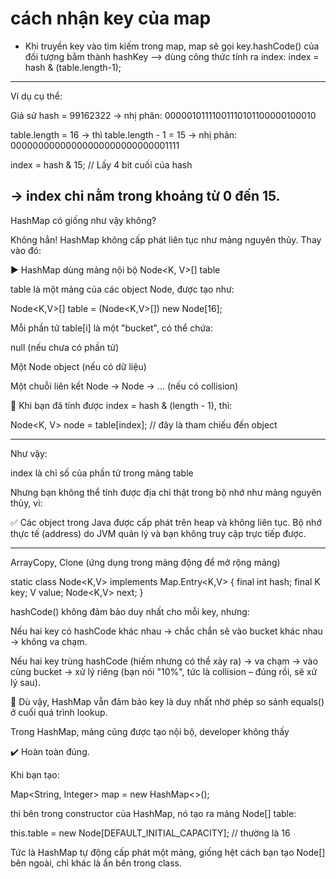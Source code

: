 # cách nhận key của map
- Khi truyền key vào tìm kiếm trong map, map sẽ gọi key.hashCode() của đối tượng bằm thành hashKey --> dùng công thức tính ra index:  index = hash & (table.length-1);

-------------------------------------------------
Ví dụ cụ thể:

Giả sử hash = 99162322 → nhị phân: 00000101111001110101100000100010

table.length = 16 → thì table.length - 1 = 15 → nhị phân: 00000000000000000000000000001111

index = hash & 15;  // Lấy 4 bit cuối của hash


→ index chỉ nằm trong khoảng từ 0 đến 15.
--------------------------------------------------

HashMap có giống như vậy không?

Không hẳn! HashMap không cấp phát liên tục như mảng nguyên thủy. Thay vào đó:

▶️ HashMap dùng mảng nội bộ Node<K, V>[] table

table là một mảng của các object Node, được tạo như:

Node<K,V>[] table = (Node<K,V>[]) new Node<?,?>[16];


Mỗi phần tử table[i] là một "bucket", có thể chứa:

null (nếu chưa có phần tử)

Một Node object (nếu có dữ liệu)

Một chuỗi liên kết Node → Node → ... (nếu có collision)

📍 Khi bạn đã tính được index = hash & (length - 1), thì:

Node<K, V> node = table[index];  // đây là tham chiếu đến object

-----------------------------------------------------------------

Như vậy:

index là chỉ số của phần tử trong mảng table

Nhưng bạn không thể tính được địa chỉ thật trong bộ nhớ như mảng nguyên thủy, vì:

✅ Các object trong Java được cấp phát trên heap và không liên tục. Bộ nhớ thực tế (address) do JVM quản lý và bạn không truy cập trực tiếp được.

-------------------------------------------------------------------------

ArrayCopy, Clone (ứng dụng trong mảng động để mở rộng mảng)

static class Node<K,V> implements Map.Entry<K,V> {
    final int hash;
    final K key;
    V value;
    Node<K,V> next;
}


hashCode() không đảm bảo duy nhất cho mỗi key, nhưng:

Nếu hai key có hashCode khác nhau → chắc chắn sẽ vào bucket khác nhau → không va chạm.

Nếu hai key trùng hashCode (hiếm nhưng có thể xảy ra) → va chạm → vào cùng bucket → xử lý riêng (bạn nói "10%", tức là collision – đúng rồi, sẽ xử lý sau).

🔑 Dù vậy, HashMap vẫn đảm bảo key là duy nhất nhờ phép so sánh equals() ở cuối quá trình lookup.



Trong HashMap, mảng cũng được tạo nội bộ, developer không thấy

✔️ Hoàn toàn đúng.

Khi bạn tạo:

Map<String, Integer> map = new HashMap<>();


thì bên trong constructor của HashMap, nó tạo ra mảng Node[] table:

this.table = new Node[DEFAULT_INITIAL_CAPACITY];  // thường là 16


Tức là HashMap tự động cấp phát một mảng, giống hệt cách bạn tạo Node[] bên ngoài, chỉ khác là ẩn bên trong class.